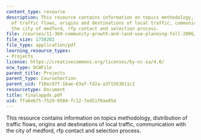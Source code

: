 ```yaml
---
content_type: resource
description: This resource contains information on topics methodology, distribution
  of traffic flows, origins and destinations of local traffic, communication with
  the city of medford, rfp contact and selection process.
file: /courses/11-360-community-growth-and-land-use-planning-fall-2006/ffa6eb75f5290504fc12fed51f0ae85d_finalappdx.pdf
file_size: 1738202
file_type: application/pdf
learning_resource_types:
- Projects
license: https://creativecommons.org/licenses/by-nc-sa/4.0/
ocw_type: OCWFile
parent_title: Projects
parent_type: CourseSection
parent_uid: f10ec97f-1bae-63af-fd2a-a3715b3811c2
resourcetype: Document
title: finalappdx.pdf
uid: ffa6eb75-f529-0504-fc12-fed51f0ae85d
---
```

This resource contains information on topics methodology, distribution of traffic flows, origins and destinations of local traffic, communication with the city of medford, rfp contact and selection process.